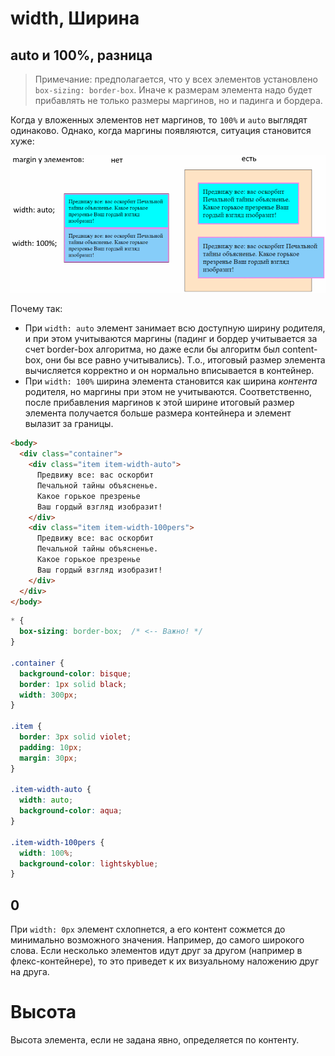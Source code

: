 # width, Ширина

## auto и 100%, разница

> Примечание: предполагается, что у всех элементов установлено `box-sizing: border-box`. Иначе к размерам элемента надо будет прибавлять не только размеры маргинов, но и падинга и бордера.

Когда у вложенных элементов нет маргинов, то `100%` и `auto` выглядят одинаково. Однако, когда маргины появляются, ситуация становится хуже:

<img src="img/width-100pers-vs-auto.png" alt="width-100pers-vs-auto.drawio" style="zoom:80%;" />

Почему так:

* При `width: auto` элемент занимает всю доступную ширину родителя, и при этом учитываются маргины (падинг и бордер учитывается за счет border-box алгоритма, но даже если бы алгоритм был content-box, они бы все равно учитывались). Т.о., итоговый размер элемента вычисляется корректно и он нормально вписывается в контейнер.
* При `width: 100%` ширина элемента становится как ширина *контента* родителя, но маргины при этом не учитываются. Соответственно, после прибавления маргинов к этой ширине итоговый размер элемента получается больше размера контейнера и элемент вылазит за границы.

```html
<body>
  <div class="container">
    <div class="item item-width-auto">
      Предвижу все: вас оскорбит
      Печальной тайны объясненье.
      Какое горькое презренье
      Ваш гордый взгляд изобразит!
    </div>
    <div class="item item-width-100pers">
      Предвижу все: вас оскорбит
      Печальной тайны объясненье.
      Какое горькое презренье
      Ваш гордый взгляд изобразит!
    </div>
  </div>
</body>
```

```css
* {
  box-sizing: border-box;  /* <-- Важно! */
}

.container {
  background-color: bisque;
  border: 1px solid black;
  width: 300px;
}

.item {
  border: 3px solid violet;
  padding: 10px;
  margin: 30px;
}

.item-width-auto {
  width: auto;
  background-color: aqua;
}

.item-width-100pers {
  width: 100%;
  background-color: lightskyblue;
}
```

## 0

При `width: 0px` элемент схлопнется, а его контент сожмется до минимально возможного значения. Например, до самого широкого слова. Если несколько элементов идут друг за другом (например в флекс-контейнере), то это приведет к их визуальному наложению друг на друга.

# Высота

Высота элемента, если не задана явно, определяется по контенту.